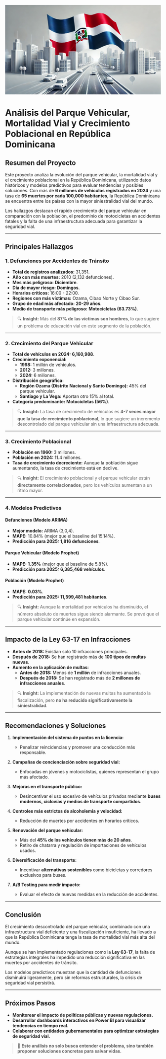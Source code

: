 ![Tasa de Accidentes en RD](fondo.webp)

# **Análisis del Parque Vehicular, Mortalidad Vial y Crecimiento Poblacional en República Dominicana**

## **Resumen del Proyecto**
Este proyecto analiza la evolución del parque vehicular, la mortalidad vial y el crecimiento poblacional en la República Dominicana, utilizando datos históricos y modelos predictivos para evaluar tendencias y posibles soluciones. Con más de **6 millones de vehículos registrados en 2024** y una tasa de **65 muertes por cada 100,000 habitantes**, la República Dominicana se encuentra entre los países con la mayor siniestralidad vial del mundo. 

Los hallazgos destacan el rápido crecimiento del parque vehicular en comparación con la población, el predominio de motocicletas en accidentes fatales y la falta de una infraestructura adecuada para garantizar la seguridad vial.

---

## **Principales Hallazgos**
### **1. Defunciones por Accidentes de Tránsito**
- **Total de registros analizados:** 31,351.
- **Año con más muertes:** 2010 (2,132 defunciones).
- **Mes más peligroso:** **Diciembre**.
- **Día de mayor riesgo:** **Domingos**.
- **Horarios críticos:** 16:00 - 22:00.
- **Regiones con más víctimas:** Ozama, Cibao Norte y Cibao Sur.
- **Grupo de edad más afectado:** **20-29 años**.
- **Medio de transporte más peligroso:** **Motocicletas (63.73%)**.

> 🔍 **Insight:** Más del **87% de las víctimas son hombres**, lo que sugiere un problema de educación vial en este segmento de la población.

---

### **2. Crecimiento del Parque Vehicular**
- **Total de vehículos en 2024:** **6,160,988**.
- **Crecimiento exponencial:**
  - **1998:** 1 millón de vehículos.
  - **2012:** 3 millones.
  - **2024:** 6 millones.
- **Distribución geográfica:**
  - **Región Ozama (Distrito Nacional y Santo Domingo):** 45% del parque vehicular.
  - **Santiago y La Vega:** Aportan otro 15% al total.
- **Categoría predominante:** **Motocicletas (56%)**.

> 🔍 **Insight:** La tasa de crecimiento de vehículos es **4-7 veces mayor que la tasa de crecimiento poblacional**, lo que sugiere un incremento descontrolado del parque vehicular sin una infraestructura adecuada.

---

### **3. Crecimiento Poblacional**
- **Población en 1960:** 3 millones.
- **Población en 2024:** 11.4 millones.
- **Tasa de crecimiento decreciente:** Aunque la población sigue aumentando, la tasa de crecimiento está en declive.

> 🔍 **Insight:** El crecimiento poblacional y el parque vehicular están **directamente correlacionados**, pero los vehículos aumentan a un ritmo mayor.

---

### **4. Modelos Predictivos**
#### **Defunciones (Modelo ARIMA)**
- **Mejor modelo:** ARIMA (3,0,4).
- **MAPE:** 10.84% (mejor que el baseline del 15.14%).
- **Predicción para 2025:** **1,816 defunciones**.

#### **Parque Vehicular (Modelo Prophet)**
- **MAPE:** **1.35%** (mejor que el baseline de 5.8%).
- **Predicción para 2025:** **6,385,468 vehículos**.

#### **Población (Modelo Prophet)**
- **MAPE:** **0.03%**.
- **Predicción para 2025:** **11,599,481 habitantes**.

> 🔍 **Insight:** Aunque la mortalidad por vehículos ha disminuido, el número absoluto de muertes sigue siendo alarmante. Se prevé que el parque vehicular continúe en expansión.

---

## **Impacto de la Ley 63-17 en Infracciones**
- **Antes de 2018:** Existían solo 10 infracciones principales.
- **Después de 2018:** Se han registrado más de **100 tipos de multas nuevas**.
- **Aumento en la aplicación de multas:**
  - **Antes de 2018:** Menos de **1 millón** de infracciones anuales.
  - **Después de 2018:** Se han registrado más de **2 millones de infracciones anuales**.

> 🔍 **Insight:** La implementación de nuevas multas ha aumentado la fiscalización, pero **no ha reducido significativamente la siniestralidad**.

---

## **Recomendaciones y Soluciones**
1. **Implementación del sistema de puntos en la licencia:**  
   - Penalizar reincidencias y promover una conducción más responsable.

2. **Campañas de concienciación sobre seguridad vial:**  
   - Enfocadas en jóvenes y motociclistas, quienes representan el grupo más afectado.

3. **Mejoras en el transporte público:**  
   - Desincentivar el uso excesivo de vehículos privados mediante **buses modernos, ciclovías y medios de transporte compartidos**.

4. **Controles más estrictos de alcoholemia y velocidad:**  
   - Reducción de muertes por accidentes en horarios críticos.

5. **Renovación del parque vehicular:**  
   - Más del **45% de los vehículos tienen más de 20 años**.
   - Retiro de chatarra y regulación de importaciones de vehículos usados.

6. **Diversificación del transporte:**  
   - Incentivar **alternativas sostenibles** como bicicletas y corredores exclusivos para buses.

7. **A/B Testing para medir impacto:**  
   - Evaluar el efecto de nuevas medidas en la reducción de accidentes.

---

## **Conclusión**
El crecimiento descontrolado del parque vehicular, combinado con una infraestructura vial deficiente y una fiscalización insuficiente, ha llevado a que la República Dominicana tenga la tasa de mortalidad vial más alta del mundo. 

Aunque se han implementado regulaciones como la **Ley 63-17**, la falta de estrategias integrales ha impedido una reducción significativa en las muertes por accidentes de tránsito.

Los modelos predictivos muestran que la cantidad de defunciones disminuirá ligeramente, pero sin reformas estructurales, la crisis de seguridad vial persistirá.

---

## **Próximos Pasos**
- **Monitorear el impacto de políticas públicas y nuevas regulaciones.**
- **Desarrollar dashboards interactivos en Power BI para visualizar tendencias en tiempo real.**
- **Colaborar con entidades gubernamentales para optimizar estrategias de seguridad vial.**

> 🚀 **Este análisis no solo busca entender el problema, sino también proponer soluciones concretas para salvar vidas.**
